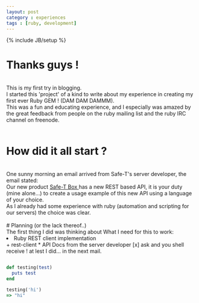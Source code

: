 ```yaml
---
layout: post
category : experiences
tags : [ruby, development]
---
```

{% include JB/setup %}


# Thanks guys !
<br>
This is my first try in blogging.<br>
I started this 'project' of a kind to write about my experience in creating my first ever Ruby GEM ! (DAM DAM DAMMM).<br>
This was a fun and educating experience, and I especially was amazed by the great feedback from people on the ruby mailing list and the ruby IRC channel on freenode.<br><br>

# How did it all start ?
<br> 
One sunny morning an email arrived from Safe-T's server developer, the email stated:<br>
Our new product <a href="http://www.safe-t.com/safe-t-box/"> Safe-T Box </a> has a new REST based API, it is your duty (mine alone...) to create a usage example of this new API using a language of your choice.<br>
As I already had some experience with ruby (automation and scripting for our servers) the choice was clear.<br>
<br>
# Planning (or the lack thereof..)
<br>
The first thing I did was thinking about What I need for this to work:<br>
<li> Ruby REST client implementation </li>
+ rest-client
* API Docs from the server developer
  [x] ask and you shell receive ! at lest I did... in the next mail.

```ruby

def testing(test)
  puts test
end

testing('hi')
=> "hi"

```